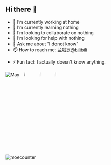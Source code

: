 ## Hi there 👋

<!-- Here are some ideas to get you started: -->

- 🔭 I’m currently working at home
- 🌱 I’m currently learning nothing
- 👯 I’m looking to collaborate on nothing
- 🤔 I’m looking for help with nothing
- 💬 Ask me about "I donot know"
- 📫 How to reach me: [兰啦罗@bilibili](https://space.bilibili.com/413110087)
<!-- - 😄 Pronouns: -->
- ⚡ Fun fact: I actually doesn't know anything.

![May](https://skillicons.dev/icons?i=html,css,javascript,php,wordpress,markdown,github,cloudflare)
<img style="border-radius: 18%;margin-left:10px;" src="https://webstatic.hoyoverse.com/upload/op-public/2022/02/08/1c77d507474b5a773ef9741ff9d840f0_3137699483331373888.jpeg" width="6.7%">
<img style="border-radius: 18%;margin-left:10px;" src="https://webstatic.hoyoverse.com/upload/op-public/2022/02/08/4129763f1dbaacf5f84e6f78c1b8d355_9220643852792322095.jpeg" width="6.7%">
<img style="border-radius: 18%;margin-left:10px;" src="https://i1.hdslb.com/bfs/face/5ddddba98f0265265662a8f7d5383e528a98412b.jpg" width="6.7%"><br>
![moecounter](https://count.getloli.com/@nicocat?name=nicocat&theme=rule34&padding=7&offset=0&align=center&scale=1&pixelated=1&darkmode=auto)
